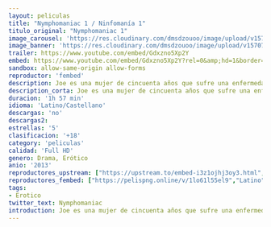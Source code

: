 ```yaml
---
layout: peliculas
title: "Nymphomaniac 1 / Ninfomanía 1"
titulo_original: "Nymphomaniac 1"
image_carousel: 'https://res.cloudinary.com/dmsdzouoo/image/upload/v1570761517/ninfomani1-min_h2d5gq.jpg'
image_banner: 'https://res.cloudinary.com/dmsdzouoo/image/upload/v1570761517/ninfoma1-min_fw0yqr.jpg'
trailer: https://www.youtube.com/embed/Gdxzno5Xp2Y
embed: https://www.youtube.com/embed/Gdxzno5Xp2Y?rel=0&amp;hd=1&border=0&wmode=opaque&enablejsapi=1&modestbranding=1&controls=1&showinfo=1
sandbox: allow-same-origin allow-forms
reproductor: 'fembed'
description: Joe es una mujer de cincuenta años que sufre una enfermedad estigmatizada dentro de la sociedad. Hace tiempo que la protagonista se autodiagnosticó como ninfómana, por su adicción al sexo desde que era pequeña, y ahora se atreve a contar las experiencias de toda una vida a un interlocutor inesperado. Seligman, un solterón entrado en años, se encuentra a Joe tirada en mitad de la calle, herida después de una brutal paliza que le acaban de dar. El hombre se apiada de la mujer y la lleva hasta su casa donde intentará curarla de la agresión. Seligman no puede entender cómo una mujer de sus características ha podido acabar de aquel modo, pero ahora que Joe está dispuesta a desvelarle todos sus secretos, él se convertirá en su principal confidente.
description_corta: Joe es una mujer de cincuenta años que sufre una enfermedad estigmatizada dentro de la sociedad. Hace tiempo que la protagonista se autodiagnosticó como ninfómana, por su adicción al sexo desde que era pequeña, y ahora se atreve a contar las experiencias de toda una
duracion: '1h 57 min'
idioma: 'Latino/Castellano'
descargas: 'no'
descargas2:
estrellas: '5'
clasificacion: '+18'
category: 'peliculas'
calidad: 'Full HD'
genero: Drama, Erótico
anio: '2013'
reproductores_upstream: ["https://upstream.to/embed-i3z1ojhj3oy3.html","Castellano"]
reproductores_fembed: ["https://pelispng.online/v/1lo61l55el9","Latino"]
tags:
- Erotico
twitter_text: Nymphomaniac
introduction: Joe es una mujer de cincuenta años que sufre una enfermedad estigmatizada dentro de la sociedad. Hace tiempo que la protagonista se autodiagnosticó como ninfómana, por su adicción al sexo desde que era pequeña, y ahora se atreve a contar las experiencias de toda una
---
```



 








